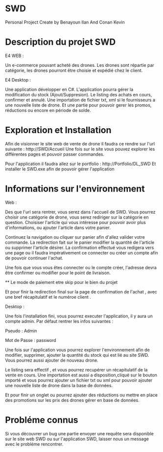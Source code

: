 # SWD
Personal Project
Create by Benayoun Ilan
And Conan Kevin

# Description du projet SWD

E4 WEB :

Un e-commerce pouvant acheté des drones.
Les drones sont répartie par catégorie,
les drones pourront être choisie et expédié chez le client.

E4 Desktop :

Une application développer en C#.
L'application pourra gérer la modification du stock (Ajout/Suppresion).
Le listing des achats en cours, confirmer et annulé.
Une importation de fichier txt, xml si le fournisseurs a une nouvelle liste de drone.
Et une partie pour pouvoir gerer les promos, réductions ou encore en période de solde.

# Exploration et Installation

Afin de visionner le site web de vente de drone il faudra ce rendre sur l'url suivante :
http://SWD/Accueil
Une fois sur le site vous pouvez explorer les différentes pages et pouvoir passer commandes.

Pour l'application il faudra allez sur le portfolio :
http://Portfolio/DL_SWD
Et installer le SWD.exe afin de pouvoir gérer l'application

# Informations sur l'environnement

Web :

Des que l'url sera rentrer, vous serez dans l'accueil de SWD.
Vous pourrez choisir une catégorie de drone, vous serez rediriger sur la catégorie
en question.
Choisiser l'article qui vous intéresse pour pouvoir avoir plus d'informations,
ou ajouter l'article dans votre panier.

Continuez la navigation ou cliquer sur panier afin d'allez valider votre commande.
La redirection fait sur le panier modifier la quantité de l'article ou supprimer l'article désirer.
La confirmation effectué vous redigera vers une page ou il faudra impérativement ce connecter
ou créer un compte afin de pouvoir continuer l'achat.

Une fois que vous vous êtes connecter ou le compte créer, l'adresse devra être confirmer ou modifier pour le point de livraison.

** Le mode de paiement etre skip pour le bien du projet

Et pour finir la redirection final sur la page de confirmation de l'achat , avec une bref récapitulatif et le numéroe client .

Desktop :

Une fois l'installation fini, vous pourrez executer l'application, il y aura un compte admin.
Par défaut rentrer les infos suivantes :

Pseudo : Admin

Mot de Passe : password

Une fois sur l'application vous pourrez explorer l'environnement afin de modifier,
supprimer, ajouter la quantité du stock qui est lié au site SWD.
Vous pourrez aussi ajouter de nouveau drone.

Le listing sera effectif , et vous pourrez recupérer un récapitulatif de la vente en cours.
Une importation est aussi a disposition,cliqué sur le bouton importé et vous pourrez ajouter
un fichier txt ou xml pour pouvoir ajouter une nouvelle liste de drone dans la base de données.

Et pour finir un onglet ou pourrez ajouter des réductions ou mettre en place des promotions sur 
les prix des drones gérer en base de données.

# Probléme connus

Si vous découvrer un bug une partie envoyer une requête sera disponible sur le site web SWD ou sur l'application SWD,
laisser nous un message avec le probléme rencontrer.
